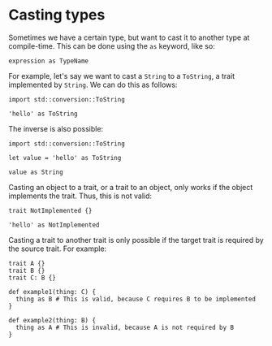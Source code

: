 # Casting types

Sometimes we have a certain type, but want to cast it to another type at
compile-time. This can be done using the `as` keyword, like so:

```inko
expression as TypeName
```

For example, let's say we want to cast a `String` to a `ToString`, a trait
implemented by `String`. We can do this as follows:

```inko
import std::conversion::ToString

'hello' as ToString
```

The inverse is also possible:

```inko
import std::conversion::ToString

let value = 'hello' as ToString

value as String
```

Casting an object to a trait, or a trait to an object, only works if the object
implements the trait. Thus, this is not valid:

```inko
trait NotImplemented {}

'hello' as NotImplemented
```

Casting a trait to another trait is only possible if the target trait is
required by the source trait. For example:

```inko
trait A {}
trait B {}
trait C: B {}

def example1(thing: C) {
  thing as B # This is valid, because C requires B to be implemented
}

def example2(thing: B) {
  thing as A # This is invalid, because A is not required by B
}
```

